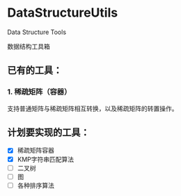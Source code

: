 # DataStructureUtils
Data Structure Tools

数据结构工具箱

## 已有的工具：

### 1. 稀疏矩阵（容器）

支持普通矩阵与稀疏矩阵相互转换，以及稀疏矩阵的转置操作。

## 计划要实现的工具：

- [X] 稀疏矩阵容器
- [X] KMP字符串匹配算法
- [ ] 二叉树
- [ ] 图
- [ ] 各种排序算法
